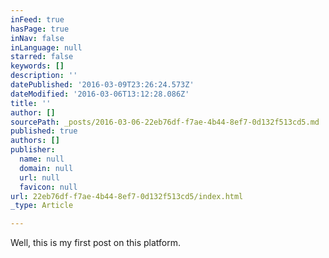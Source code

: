```yaml
---
inFeed: true
hasPage: true
inNav: false
inLanguage: null
starred: false
keywords: []
description: ''
datePublished: '2016-03-09T23:26:24.573Z'
dateModified: '2016-03-06T13:12:28.086Z'
title: ''
author: []
sourcePath: _posts/2016-03-06-22eb76df-f7ae-4b44-8ef7-0d132f513cd5.md
published: true
authors: []
publisher:
  name: null
  domain: null
  url: null
  favicon: null
url: 22eb76df-f7ae-4b44-8ef7-0d132f513cd5/index.html
_type: Article

---
```

Well, this is my first post on this platform.
